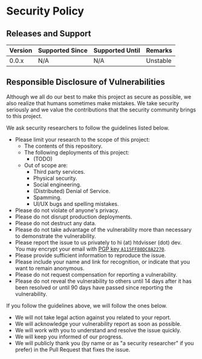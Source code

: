 # Security Policy

## Releases and Support

| Version | Supported Since | Supported Until | Remarks  |
| ------- | --------------- | --------------- | -------- |
| 0.0.x   | N/A             | N/A             | Unstable |

## Responsible Disclosure of Vulnerabilities

Although we all do our best to make this project as secure as possible, we also
realize that humans sometimes make mistakes. We take security seriously and we
value the contributions that the security community brings to this project.

We ask security researchers to follow the guidelines listed below.

- Please limit your research to the scope of this project:
  - The contents of this repository.
  - The following deployments of this project:
    - (TODO)
  - Out of scope are:
    - Third party services.
    - Physical security.
    - Social engineering.
    - (Distributed) Denial of Service.
    - Spamming.
    - UI/UX bugs and spelling mistakes.
- Please do not violate of anyone's privacy.
- Please do not disrupt production deployments.
- Please do not destruct any data.
- Please do not take advantage of the vulnerability more than necessary to
  demonstrate the vulnerability.
- Please report the issue to us privately to hi (at) htdvisser (dot) dev.  
  You may encrypt your email with [PGP key `A115FF80DC8A2270`](https://keys.openpgp.org/vks/v1/by-fingerprint/EFF41ECF2E76B276C622390EA115FF80DC8A2270).
- Please provide sufficient information to reproduce the issue.
- Please include your name and link for recognition, or indicate that you want
  to remain anonymous.
- Please do not request compensation for reporting a vulnerability.
- Please do not reveal the vulnerability to others until 14 days after it has
  been resolved or until 90 days have passed since reporting the vulnerability.

If you follow the guidelines above, we will follow the ones below.

- We will not take legal action against you related to your report.
- We will acknowledge your vulnerability report as soon as possible.
- We will work with you to understand and resolve the issue quickly.
- We will keep you informed of our progress.
- We will publicly thank you (by name or as "a security researcher" if you prefer)
  in the Pull Request that fixes the issue.
